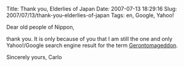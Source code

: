Title: Thank you, Elderlies of Japan
Date: 2007-07-13 18:29:16
Slug: 2007/07/13/thank-you-elderlies-of-japan
Tags: en, Google, Yahoo!


Dear old people of Nippon,

thank you. It is only because of you that I am still the one and only
Yahoo!/Google search engine result for the term [Gerontomageddon][1].

Sincerely yours, Carlo

   [1]: http://carlo.zottmann.org/2007/02/16/post-it-16/

